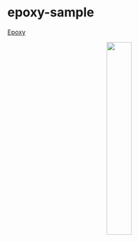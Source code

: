 # epoxy-sample

[Epoxy](https://github.com/airbnb/epoxy)

<p align="center">
<img src="https://user-images.githubusercontent.com/38916112/77621654-368e1680-6f80-11ea-8ee6-ecb5b7a847f5.png" width="33.333%" />
</p>
